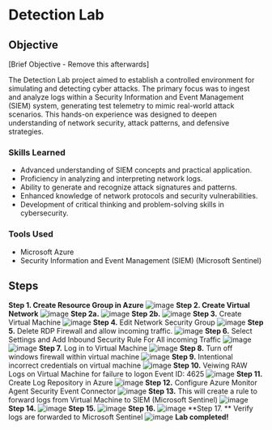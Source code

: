 # Detection Lab

## Objective
[Brief Objective - Remove this afterwards]

The Detection Lab project aimed to establish a controlled environment for simulating and detecting cyber attacks. The primary focus was to ingest and analyze logs within a Security Information and Event Management (SIEM) system, generating test telemetry to mimic real-world attack scenarios. This hands-on experience was designed to deepen understanding of network security, attack patterns, and defensive strategies.

### Skills Learned


- Advanced understanding of SIEM concepts and practical application.
- Proficiency in analyzing and interpreting network logs.
- Ability to generate and recognize attack signatures and patterns.
- Enhanced knowledge of network protocols and security vulnerabilities.
- Development of critical thinking and problem-solving skills in cybersecurity.

### Tools Used


- Microsoft Azure
- Security Information and Event Management (SIEM) (Microsoft Sentinel)

  
## Steps


**Step 1. **Create Resource Group in Azure****
![image](https://github.com/user-attachments/assets/2cf69984-ce03-4ee3-9ce3-5fc5a2038984)
**Step 2. Create Virtual Network**
![image](https://github.com/user-attachments/assets/3ccb56c1-84eb-43aa-8cae-a37b25cfedc8)
**Step 2a.**
![image](https://github.com/user-attachments/assets/e3d186f8-33eb-4048-9574-15d846b2f9b3)
**Step 2b.**
![image](https://github.com/user-attachments/assets/e5cddb71-1c03-43d2-afea-1a68b750bc43)
**Step 3.** Create Virtual Machine
![image](https://github.com/user-attachments/assets/a5507dd0-4843-46ff-83aa-0797fad9e686)
**Step 4.** Edit Network Security Group
![image](https://github.com/user-attachments/assets/d0b517c1-c99f-4851-9255-9786b88ef420)
**Step 5.** Delete RDP Firewall and allow incoming traffic.
![image](https://github.com/user-attachments/assets/ebd81bd0-1386-4cba-879a-b8b5f87fdc0f)
**Step 6.** Select Settings and Add Inbound Security Rule For All incoming Traffic
![image](https://github.com/user-attachments/assets/184522ac-517f-43fb-9252-fd4c4544f24a)
![image](https://github.com/user-attachments/assets/62916701-a132-4449-8bcb-2abd57bacf4e)
**Step 7.** Log in to Virtual Machine
![image](https://github.com/user-attachments/assets/482aff48-0fcb-47d3-9552-cab4a9845113)
**Step 8.** Turn off windows firewall within virtual machine
![image](https://github.com/user-attachments/assets/1f72c9a1-444a-463c-906d-ea50e11a8479)
**Step 9.** Intentional incorrect credentials on virtual machine
![image](https://github.com/user-attachments/assets/4b0bc9b5-cd4a-431f-8713-05b737d28914)
**Step 10.** Veiwing RAW Logs on Virtual Machine for failure to logon Event ID: 4625
![image](https://github.com/user-attachments/assets/42989954-a35e-4147-b5b0-7daddbaf6c43)
**Step 11.** Create Log Repository in Azure
![image](https://github.com/user-attachments/assets/a42e2861-ca2d-452e-8779-3052685ec6ec)
**Step 12.** Configure Azure Monitor Agent Security Event Connector
![image](https://github.com/user-attachments/assets/b783c0be-705a-43fe-a6ce-a576ea4fe502)
**Step 13.** This will create a rule to forward logs from Virtual Machine to SIEM (Microsoft Sentinel)
![image](https://github.com/user-attachments/assets/87e3c7c4-aa52-4ece-91e1-92b738e5318e)
**Step 14.**
![image](https://github.com/user-attachments/assets/852aee64-7403-4a80-a49a-f78820fde688)
**Step 15.**
![image](https://github.com/user-attachments/assets/4a76aa3d-c085-4ee6-abdb-c8541cbe25e8)
**Step 16.**
![image](https://github.com/user-attachments/assets/3cc4d7ce-60bc-418d-8176-e2304b64b8a8)
**Step 17. ** Verify logs are forwarded to Microsoft Sentinel
![image](https://github.com/user-attachments/assets/da00c5c0-89b8-4db9-92a5-53b4faf94813)
**Lab completed!**




















